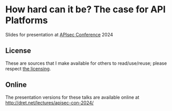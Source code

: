 # How hard can it be? The case for API Platforms

Slides for presentation at [APIsec Conference](https://conf.apisecuniversity.com/) 2024 
## License

These are sources that I make available for others to read/use/reuse; please respect [the licensing](../LICENSE).


## Online

The presentation versions for these talks are available online at http://dret.net/lectures/apisec-con-2024/
